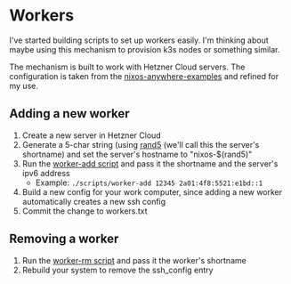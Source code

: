 # Workers

I've started building scripts to set up workers easily.
I'm thinking about maybe using this mechanism to provision k3s nodes or something similar.

The mechanism is built to work with Hetzner Cloud servers.
The configuration is taken from the [nixos-anywhere-examples](https://github.com/nix-community/nixos-anywhere-examples/blob/main/configuration.nix) and refined for my use.

## Adding a new worker

1. Create a new server in Hetzner Cloud
2. Generate a 5-char string (using [rand5](./modules/home-manager/yeldirs/cli/essentials/scripts/rand5) (we'll call this the server's shortname) and set the server's hostname to "nixos-$(rand5)"
3. Run the [worker-add script](./scripts/worker-add) and pass it the shortname and the server's ipv6 address
    - Example: `./scripts/worker-add 12345 2a01:4f8:5521:e1bd::1`
4. Build a new config for your work computer, since adding a new worker automatically creates a new ssh config
5. Commit the change to workers.txt

## Removing a worker

1. Run the [worker-rm script](./scripts/worker-rm) and pass it the worker's shortname
2. Rebuild your system to remove the ssh_config entry
